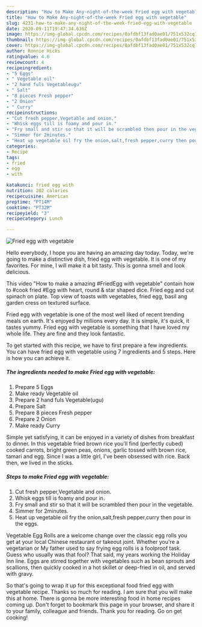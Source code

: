```yaml
---
description: "How to Make Any-night-of-the-week Fried egg with vegetable"
title: "How to Make Any-night-of-the-week Fried egg with vegetable"
slug: 4231-how-to-make-any-night-of-the-week-fried-egg-with-vegetable
date: 2020-09-11T19:47:34.636Z
image: https://img-global.cpcdn.com/recipes/0afdbf13fad0ae01/751x532cq70/fried-egg-with-vegetable-recipe-main-photo.jpg
thumbnail: https://img-global.cpcdn.com/recipes/0afdbf13fad0ae01/751x532cq70/fried-egg-with-vegetable-recipe-main-photo.jpg
cover: https://img-global.cpcdn.com/recipes/0afdbf13fad0ae01/751x532cq70/fried-egg-with-vegetable-recipe-main-photo.jpg
author: Ronnie Hicks
ratingvalue: 4.6
reviewcount: 4
recipeingredient:
- "5 Eggs"
- " Vegetable oil"
- "2 hand fuls Vegetableugu"
- " Salt"
- "8 pieces Fresh pepper"
- "2 Onion"
- " Curry"
recipeinstructions:
- "Cut fresh pepper,Vegetable and onion."
- "Whisk eggs till is foamy and pour in."
- "Fry small and stir so that it will be scrambled then pour in the vegetable."
- "Simmer for 2minutes."
- "Heat up vegetable oil fry the onion,salt,fresh pepper,curry then pour in the eggs."
categories:
- Recipe
tags:
- fried
- egg
- with

katakunci: fried egg with 
nutrition: 202 calories
recipecuisine: American
preptime: "PT14M"
cooktime: "PT32M"
recipeyield: "3"
recipecategory: Lunch

---
```



![Fried egg with vegetable](https://img-global.cpcdn.com/recipes/0afdbf13fad0ae01/751x532cq70/fried-egg-with-vegetable-recipe-main-photo.jpg)

Hello everybody, I hope you are having an amazing day today. Today, we're going to make a distinctive dish, fried egg with vegetable. It is one of my favorites. For mine, I will make it a bit tasty. This is gonna smell and look delicious.

This video &#34;How to make a amazing #FriedEgg with vegetable&#34; contain how to #cook fried #Egg with heart, round &amp; star shaped dice. Fried egg and cut spinach on plate. Top view of toasts with vegetables, fried egg, basil ang garden cress on textured surface.

Fried egg with vegetable is one of the most well liked of recent trending meals on earth. It's enjoyed by millions every day. It is simple, it's quick, it tastes yummy. Fried egg with vegetable is something that I have loved my whole life. They are fine and they look fantastic.


To get started with this recipe, we have to first prepare a few ingredients. You can have fried egg with vegetable using 7 ingredients and 5 steps. Here is how you can achieve it.

<!--inarticleads1-->

##### The ingredients needed to make Fried egg with vegetable:

1. Prepare 5 Eggs
1. Make ready  Vegetable oil
1. Prepare 2 hand fuls Vegetable(ugu)
1. Prepare  Salt
1. Prepare 8 pieces Fresh pepper
1. Prepare 2 Onion
1. Make ready  Curry


Simple yet satisfying, it can be enjoyed in a variety of dishes from breakfast to dinner. In this vegetable fried brown rice you&#39;ll find (perfectly cubed) cooked carrots, bright green peas, onions, garlic tossed with brown rice, tamari and egg. Since I was a little girl, I&#39;ve been obsessed with rice. Back then, we lived in the sticks. 

<!--inarticleads2-->

##### Steps to make Fried egg with vegetable:

1. Cut fresh pepper,Vegetable and onion.
1. Whisk eggs till is foamy and pour in.
1. Fry small and stir so that it will be scrambled then pour in the vegetable.
1. Simmer for 2minutes.
1. Heat up vegetable oil fry the onion,salt,fresh pepper,curry then pour in the eggs.


Vegetable Egg Rolls are a welcome change over the classic egg rolls you get at your local Chinese restaurant or takeout joint. Whether you&#39;re a vegetarian or My father used to say frying egg rolls is a foolproof task. Guess who usually was that fool? That said, my years working the Holiday Inn line. Eggs are stirred together with vegetables such as bean sprouts and scallions, then quickly cooked in a hot skillet or deep-fried in oil, and served with gravy. 

So that's going to wrap it up for this exceptional food fried egg with vegetable recipe. Thanks so much for reading. I am sure that you will make this at home. There is gonna be more interesting food in home recipes coming up. Don't forget to bookmark this page in your browser, and share it to your family, colleague and friends. Thank you for reading. Go on get cooking!
